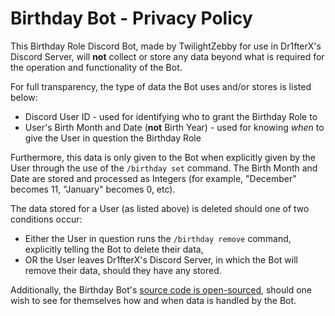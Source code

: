 # Birthday Bot - Privacy Policy

This Birthday Role Discord Bot, made by TwilightZebby for use in Dr1fterX's Discord Server, will **not** collect or store any data beyond what is required for the operation and functionality of the Bot.

For full transparency, the type of data the Bot uses and/or stores is listed below:

- Discord User ID - used for identifying who to grant the Birthday Role to
- User's Birth Month and Date (**not** Birth Year) - used for knowing *when* to give the User in question the Birthday Role

Furthermore, this data is only given to the Bot when explicitly given by the User through the use of the `/birthday set` command. The Birth Month and Date are stored and processed as Integers (for example, "December" becomes 11, "January" becomes 0, etc).

The data stored for a User (as listed above) is deleted should one of two conditions occur:

- Either the User in question runs the `/birthday remove` command, explicitly telling the Bot to delete their data,
- OR the User leaves Dr1fterX's Discord Server, in which the Bot will remove their data, should they have any stored.

Additionally, the Birthday Bot's [source code is open-sourced](https://github.com/TwilightZebby/BirthdayBot), should one wish to see for themselves how and when data is handled by the Bot.
